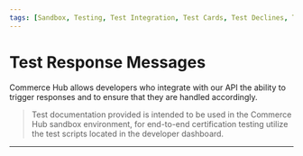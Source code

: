 ```yaml
---
tags: [Sandbox, Testing, Test Integration, Test Cards, Test Declines, Test Errors, Test Fraud]
---
```


# Test Response Messages

Commerce Hub allows developers who integrate with our API the ability to trigger responses and to ensure that they are handled accordingly. 

<!-- theme: warning -->
> Test documentation provided is intended to be used in the Commerce Hub sandbox environment, for end-to-end certification testing utilize the test scripts located in the developer dashboard.

<!-- type: row -->

<!-- type: card
title: Test Cards
description: Commerce Hub supports test cards in the sandbox environment. No funds will be charged, refunded or processed while utilizing a test account.
link: ?path=docs/Resources/Guides/Testing/Test-Cards.md
-->

<!-- type: card
title: Error Response
description: A transaction error can be triggered by entering the desired error code in the request payload.
link: ?path=docs/Resources/Guides/Testing/Test-Errors.md
-->

<!-- type: card
title: Decline Response
description: A transaction decline can be triggered by entering a specific amount for the transaction.
link: ?path=docs/Resources/Guides/Testing/Test-Declines.md
-->

<!-- type: row-end -->

<!-- type: row -->

<!-- type: card
title: Address and Security Code
description: Address and security code verification responses can be triggered by submitting a specific address or security code in the request payload.
link: ?path=docs/Resources/Guides/Testing/Test-Address-Security.md
-->

<!-- type: card
title: Fraud Settings
description: A fraud setting can be triggered by defining the error in the request or submitting specific information to simulate a fraud response.
link: ?path=docs/Resources/Guides/Testing/Test-Fraud.md
-->

<!-- type: row-end -->

---
